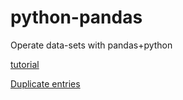# python-pandas
Operate data-sets with pandas+python

[tutorial](https://nbviewer.jupyter.org/github/justmarkham/pandas-videos/blob/master/pandas.ipynb)

[Duplicate entries](https://nbviewer.jupyter.org/github/yujuezhao/python-pandas/blob/master/Duplicate%20entries.ipynb)
